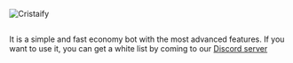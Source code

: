 ![Cristaify](https://i.hizliresim.com/9835p3a.png)

##
It is a simple and fast economy bot with the most advanced features. If you want to use it, you can get a white list by coming to our [Discord server](https://discord.gg/6yDdT8bVFF)
